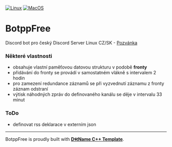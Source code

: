 [![Linux](https://github.com/tomasmark79/BotppFree/actions/workflows/linux.yml/badge.svg)](https://github.com/tomasmark79/BotppFree/actions/workflows/linux.yml)
[![MacOS](https://github.com/tomasmark79/BotppFree/actions/workflows/macos.yml/badge.svg)](https://github.com/tomasmark79/BotppFree/actions/workflows/macos.yml)
<!-- [![Windows](https://github.com/tomasmark79/BotppFree/actions/workflows/windows.yml/badge.svg)](https://github.com/tomasmark79/BotppFree/actions/workflows/windows.yml)   -->

# BotppFree

Discord bot pro český Discord Server Linux CZ/SK - [Pozvánka](https://discord.gg/MBuvrRWQR6)

### Některé vlastnosti

- obsahuje vlastní paměťovou datovou strukturu v podobě **fronty**
- přidávání do fronty se provádí v samostatném vlákně s intervalem 2 hodin
- pro zamezení redundance záznamů se při vyzvednutí záznamu z fronty záznam odstraní
- výtisk náhodných zpráv do definovaného kanálu se děje v intervalu 33 minut
 
### ToDo

  - definovat rss deklarace v externím json

 ---

BotppFree is proudly built with **[D🌀tName C++ Template](https://github.com/tomasmark79/DotNameCppFree)**.